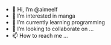 - 👋 Hi, I’m @aimeelf
- 👀 I’m interested in manga
- 🌱 I’m currently learning programming
- 💞️ I’m looking to collaborate on ...
- 📫 How to reach me ...

<!---
aimeelf/aimeelf is a ✨ special ✨ repository because its `README.md` (this file) appears on your GitHub profile.
You can click the Preview link to take a look at your changes.
--->
